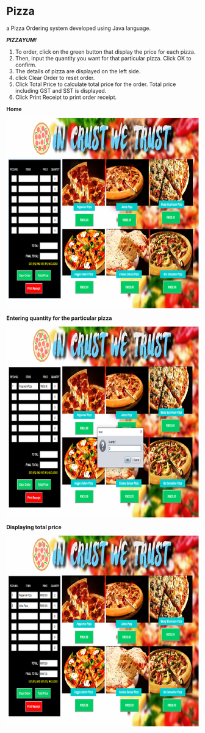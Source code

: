 # Pizza
a Pizza Ordering system developed using Java language.
<p>
<p>
<p>

_**PIZZAYUM!**_
1) To order, click on the green button that display the price for each pizza.
2) Then, input the quantity you want for that particular pizza. Click OK to confirm.
3) The details of pizza are displayed on the left side.
4) click Clear Order to reset order.
5) Click Total Price to calculate total price for the order. Total price including GST and SST is displayed.
6) Click Print Receipt to print order receipt.
<p>

**Home**
<p><img src="https://github.com/aisyahzck/Pizza/blob/master/img/home.PNG" width="950" height="500"/> 
<p>
<p>

**Entering quantity for the particular pizza**
<p><img src="https://github.com/aisyahzck/Pizza/blob/master/img/order.PNG" width="950" height="500"/> 
<p>
<p>

**Displaying total price**
<p><img src="https://github.com/aisyahzck/Pizza/blob/master/img/total.PNG" width="950" height="500"/>
<p>
